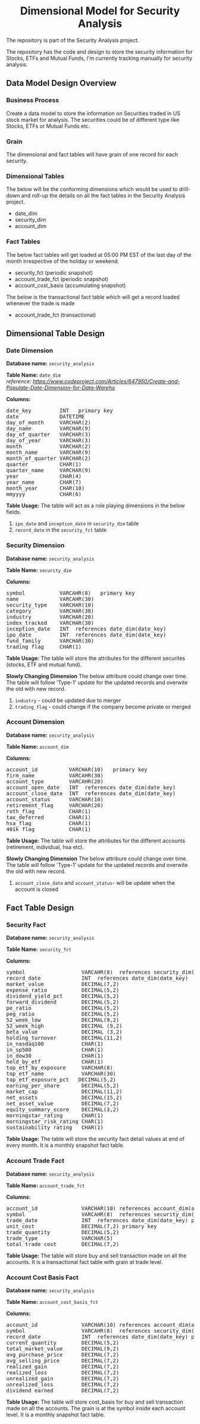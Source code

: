 # <center> Dimensional Model for Security Analysis </center> 
The repository is part of the Security Analysis project.

The repository has the code and design to store the security information for Stocks, ETFs and Mutual Funds, I'm currently tracking manually for security analysis.

## Data Model Design Overview

### Business Process
Create a data model to store the information on Securities traded in US stock market for analysis. The securities could be of different type like Stocks, ETFs or Mutual Funds etc.

### Grain
The dimensional and fact tables will have grain of one record for each security.

### Dimensional Tables
The below will be the conforming dimensions which would be used to drill-down and roll-up the details on all the fact tables in the Security Analysis project.
  - date_dim 
  - security_dim
  - account_dim
  
### Fact Tables
The below fact tables will get loaded at 05:00 PM EST of the last day of the month irrespective of the holiday or weekend.
  - security_fct (periodic snapshot)
  - account_trade_fct (periodic snapshot)
  - account_cost_basis (accumulating snapshot)
  
The below is the transactional fact table which will get a record loaded whenever the trade is made
  - account_trade_fct (transactional)

## Dimensional Table Design
### Date Dimension
**Database name:** `security_analysis`  

**Table Name:** `date_dim`      
*reference: https://www.codeproject.com/Articles/647950/Create-and-Populate-Date-Dimension-for-Data-Wareho*

<b>Columns:</b>
<pre>
date_key         INT   primary key    
date             DATETIME    
day_of_month     VARCHAR(2)
day_name         VARCHAR(9)
day_of_quarter   VARCHAR(3)
day_of_year      VARCHAR(3)
month            VARCHAR(2)
month_name       VARCHAR(9)
month_of_quarter VARCHAR(2)
quarter          CHAR(1)
quarter_name     VARCHAR(9)
year             CHAR(4)
year_name        CHAR(7)
month_year       CHAR(10)
mmyyyy           CHAR(6)
</pre>

**Table Usage:** The table will act as a role playing dimensions in the below fields.
1) `ipo_date` and `inception_date` in `security_dim` table
2) `record_date` in the `security_fct` table

### Security Dimension
**Database name:** `security_analysis`  

**Table Name:** `security_dim`      

<b>Columns:</b>
<pre>
symbol           VARCAHR(8)   primary key    
name             VARCAHR(30)
security_type    VARCHAR(10)
category         VARCHAR(30)
industry         VARCHAR(20)
index_tracked    VARCHAR(30)
inception_date   INT  references date_dim(date_key)
ipo_date         INT  references date_dim(date_key)
fund_family      VARCHAR(30)
trading_flag     CHAR(1)
</pre>

**Table Usage:** The table will store the attributes for the different securites (stocks, ETF and mutual fund).

**Slowly Changing Dimension**
The below attribure could change over time. The table will follow 'Type-1' update for the updated records and overwite the old with new record. 
1) `industry` - could be updated due to merger
2) `trading_flag` - could change if the company become private or merged

### Account Dimension
**Database name:** `security_analysis`  

**Table Name:** `account_dim`      

<b>Columns:</b>
<pre>
account_id          VARCHAR(10)   primary key
firm_name           VARCAHR(30)     
account_type        VARCAHR(20)  
account_open_date   INT  references date_dim(date_key) 
account_close_date  INT  references date_dim(date_key) 
account_status      VARCHAR(10)
retirement_flag     VARCHAR(20)
roth_flag           CHAR(1)
tax_deferred        CHAR(1)
hsa_flag            CHAR(1)
401k_flag           CHAR(1)
</pre>

**Table Usage:** The table will store the attributes for the different accounts (retirement, individual, hsa etc).

**Slowly Changing Dimension**
The below attribure could change over time. The table will follow 'Type-1' update for the updated records and overwite the old with new record. 
1) `account_close_date` and `account_status`- will be update when the account is closed

## Fact Table Design
### Security Fact
**Database name:** `security_analysis`  

**Table Name:** `security_fct`      

<b>Columns:</b>
<pre>
symbol                  VARCAHR(8)  references security_dim(symbol)    
record_date             INT  references date_dim(date_key)  
market_value            DECIMAL(7,2)
expense_ratio           DECIMAL(5,2)
dividend_yield_pct      DECIMAL(5,2)
forward_dividend        DECIMAL(5,2)
pe_ratio                DECIMAL(5,2)
peg_ratio               DECIMAL(5,2)
52_week_low             DECIMAL(9,2)
52_week_high            DECIMAL (9,2)
beta_value              DECIMAL (3,2)
holding_turnover        DECIMAL(11,2)
in_nasdaq100            CHAR(1)
in_sp500                CHAR(1)
in_dow30                CHAR(1)
held_by_etf             CHAR(1)
top_etf_by_exposure     VARCHAR(8)
top_etf_name            VARCHAR(30)
top_etf_exposure_pct   DECIMAL(5,2)
earning_per_share       DECIMAL(5,2)
market_cap              DECIMAL(11,2)
net_assets              DECIMAL(15,2)
net_asset_value         DECIMAL(7,2)
equity_summary_score    DECIMAL(3,2)
morningstar_rating      CHAR(1)
morningstar_risk_rating CHAR(1)
sustainability_rating   CHAR(1)
</pre>

**Table Usage:** The table will store the security fact detail values at end of every month. It is a monthly snapshot fact table.

### Account Trade Fact
**Database name:** `security_analysis`  

**Table Name:** `account_trade_fct`      

<b>Columns:</b>
<pre>
account_id              VARCHAR(10) references account_dim(account_id) primary key
symbol                  VARCAHR(8)  references security_dim(symbol) primary key
trade_date              INT  references date_dim(date_key) primary key
unit_cost               DECIMAL(7,2) primary key
trade_quantity          DECIMAL(5,2)
trade_type              VARCHAR(5)
total_trade_cost        DECIMAL(7,2)
</pre>

**Table Usage:** The table will store buy and sell transaction made on all the accounts. It is a transactional fact table with grain at trade level.

### Account Cost Basis Fact
**Database name:** `security_analysis`  

**Table Name:** `account_cost_basis_fct`      

<b>Columns:</b>
<pre>
account_id              VARCHAR(10) references account_dim(account_id) primary key
symbol                  VARCAHR(8)  references security_dim(symbol) primary key
record_date             INT  references date_dim(date_key) primary key
current_quantity        DECIMAL(5,2)
total_market_value      DECIMAL(9,2)
avg_purchase_price      DECIMAL(7,2)
avg_selling_price       DECIMAL(7,2)
realized_gain           DECIMAL(7,2)
realized_loss           DECIMAL(7,2)
unrealized_gain         DECIMAL(7,2)
unrealized_loss         DECIMAL(7,2)
dividend_earned         DECIMAL(7,2)
</pre>

**Table Usage:** The table will store cost_basis for buy and sell transaction made on all the accounts. The grain is at the symbol inside each account level. It is a monthly snapshot fact table.
